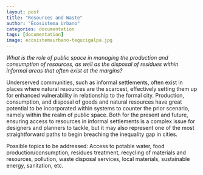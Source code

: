 ```yaml
---
layout: post
title: "Resources and Waste"
author: "Ecosistema Urbano"
categories: documentation
tags: [documentation]
image: ecosistemaurbano-tegucigalpa.jpg
---
```


_What is the role of public space in managing the production and consumption of resources, as well as the disposal of residues within informal areas that often exist at the margins?_

Underserved communities, such as informal settlements, often exist in places where natural resources are the scarcest, effectively setting them up for enhanced vulnerability in relationship to the formal city. Production, consumption, and disposal of goods and natural resources have great potential to be incorporated within systems to counter the prior scenario, namely within the realm of public space. Both for the present and future, ensuring access to resources in informal settlements is a complex issue for designers and planners to tackle, but it may also represent one of the most straightforward paths to begin breaching the inequality gap in cities.

Possible topics to be addressed: Access to potable water, food production/consumption, residues treatment, recycling of materials and resources, pollution, waste disposal services, local materials, sustainable energy, sanitation, etc. 